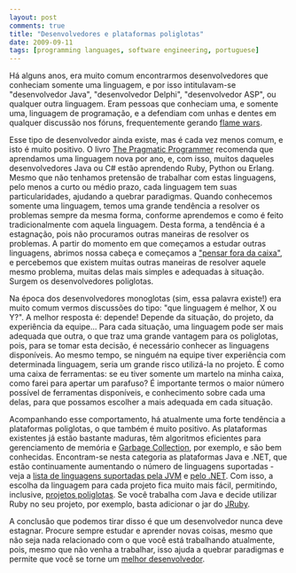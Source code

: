 ```yaml
---
layout: post
comments: true
title: "Desenvolvedores e plataformas poliglotas"
date: 2009-09-11
tags: [programming languages, software engineering, portuguese]
---
```

Há alguns anos, era muito comum encontrarmos desenvolvedores que conheciam somente uma linguagem, e por isso intitulavam-se "desenvolvedor Java", "desenvolvedor Delphi", "desenvolvedor ASP", ou qualquer outra linguagem. Eram pessoas que conheciam uma, e somente uma, linguagem de programação, e a defendiam com unhas e dentes em qualquer discussão nos fóruns, frequentemente gerando [flame wars](http://en.wikipedia.org/wiki/Flame_war).

Esse tipo de desenvolvedor ainda existe, mas é cada vez menos comum, e isto é muito positivo. O livro [The Pragmatic Programmer](http://www.amazon.com/Pragmatic-Programmer-Journeyman-Master/dp/020161622X/ref=pd_bbs_sr_1?ie=UTF8&amp;s=books&amp;qid=1232182674&amp;sr=8-1) recomenda que aprendamos uma linguagem nova por ano, e, com isso, muitos daqueles desenvolvedores Java ou C# estão aprendendo Ruby, Python ou Erlang. Mesmo que não tenhamos pretensão de trabalhar com estas linguagens, pelo menos a curto ou médio prazo, cada linguagem tem suas particularidades, ajudando a quebrar paradigmas. Quando conhecemos somente uma linguagem, temos uma grande tendência a resolver os problemas sempre da mesma forma, conforme aprendemos e como é feito tradicionalmente com aquela linguagem. Desta forma, a tendência é a estagnação, pois não procuramos outras maneiras de resolver os problemas. A partir do momento em que começamos a estudar outras linguagens, abrimos nossa cabeça e começamos a ["pensar fora da caixa"](http://en.wikipedia.org/wiki/Thinking_outside_the_box), e percebemos que existem muitas outras maneiras de resolver aquele mesmo problema, muitas delas mais simples e adequadas à situação. Surgem os desenvolvedores poliglotas.

Na época dos desenvolvedores monoglotas (sim, essa palavra existe!) era muito comum vermos discussões do tipo: "que linguagem é melhor, X ou Y?". A melhor resposta é: depende! Depende da situação, do projeto, da experiência da equipe... Para cada situação, uma linguagem pode ser mais adequada que outra, o que traz uma grande vantagem para os poliglotas, pois, para se tomar esta decisão, é necessário conhecer as linguagens disponíveis. Ao mesmo tempo, se ninguém na equipe tiver experiência com determinada linguagem, seria um grande risco utilizá-la no projeto. É como uma caixa de ferramentas: se eu tiver somente um martelo na minha caixa, como farei para apertar um parafuso? É importante termos o maior número possível de ferramentas disponíveis, e conhecimento sobre cada uma delas, para que possamos escolher a mais adequada em cada situação.

Acompanhando esse comportamento, há atualmente uma forte tendência a plataformas poliglotas, o que também é muito positivo. As plataformas existentes já estão bastante maduras, têm algoritmos eficientes para gerenciamento de memória e [Garbage Collection](http://en.wikipedia.org/wiki/Garbage_collection_%28computer_science%29), por exemplo, e são bem conhecidas. Encontram-se nesta categoria as plataformas Java e .NET, que estão continuamente aumentando o número de linguagens suportadas - veja a [lista de linguagens suportadas pela JVM](http://en.wikipedia.org/wiki/List_of_JVM_languages) e [pelo .NET](http://en.wikipedia.org/wiki/Microsoft_.NET_Languages). Com isso, a escolha da linguagem para cada projeto fica muito mais fácil, permitindo, inclusive, [projetos poliglotas](http://memeagora.blogspot.com/2006/12/polyglot-programming.html). Se você trabalha com Java e decide utilizar Ruby no seu projeto, por exemplo, basta adicionar o jar do [JRuby](http://www.jruby.org/).

A conclusão que podemos tirar disso é que um desenvolvedor nunca deve estagnar. Procure sempre estudar e aprender novas coisas, mesmo que não seja nada relacionado com o que você está trabalhando atualmente, pois, mesmo que não venha a trabalhar, isso ajuda a quebrar paradigmas e permite que você se torne um [melhor desenvolvedor](http://www.techfounder.net/2009/07/22/what-makes-a-good-programmer/).
